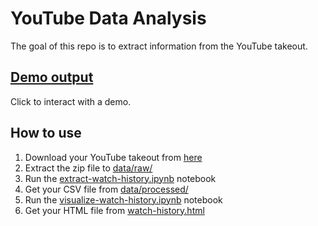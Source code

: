 # YouTube Data Analysis
The goal of this repo is to extract information from the YouTube takeout.

## [Demo output](watch-history.html)
Click to interact with a demo.

## How to use
1. Download your YouTube takeout from [here](https://takeout.google.com/settings/takeout)
2. Extract the zip file to [data/raw/](data/raw/)
3. Run the [extract-watch-history.ipynb](extract-watch-history.ipynb) notebook
4. Get your CSV file from [data/processed/](data/processed/)
5. Run the [visualize-watch-history.ipynb](visualize-watch-history.ipynb) notebook
6. Get your HTML file from [watch-history.html](watch-history.html)